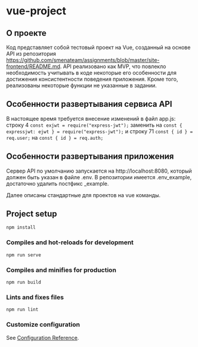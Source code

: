 # vue-project

## О проекте
Код представляет собой тестовый проект на Vue, созданный на основе API из репозитория https://github.com/smenateam/assignments/blob/master/site-frontend/README.md.
API реализовано как MVP, что повлекло необходимость учитывать в коде некоторые его особенности для достижения консистентности поведения приложения.
Кроме того, реализованы некоторые функции не указанные в задании.

## Особенности развертывания сервиса API
В настоящее время требуется внесение изменений в файл app.js: 
строку 4
	`const exjwt = require("express-jwt");`
заменить на 
	`const { expressjwt: ejwt } = require("express-jwt");`
и строку 71
 	`const { id } = req.user;`
на 
	`const { id } = req.auth;`

## Особенности развертывания приложения
Сервер API по умолчанию запускается на http://localhost:8080, который должен быть указан в файле .env. В репозитории имеется .env_example, достаточно удалить постфикс _example.


Далее описаны стандартные для проектов на vue команды.

## Project setup
```
npm install
```

### Compiles and hot-reloads for development
```
npm run serve
```

### Compiles and minifies for production
```
npm run build
```

### Lints and fixes files
```
npm run lint
```

### Customize configuration
See [Configuration Reference](https://cli.vuejs.org/config/).
